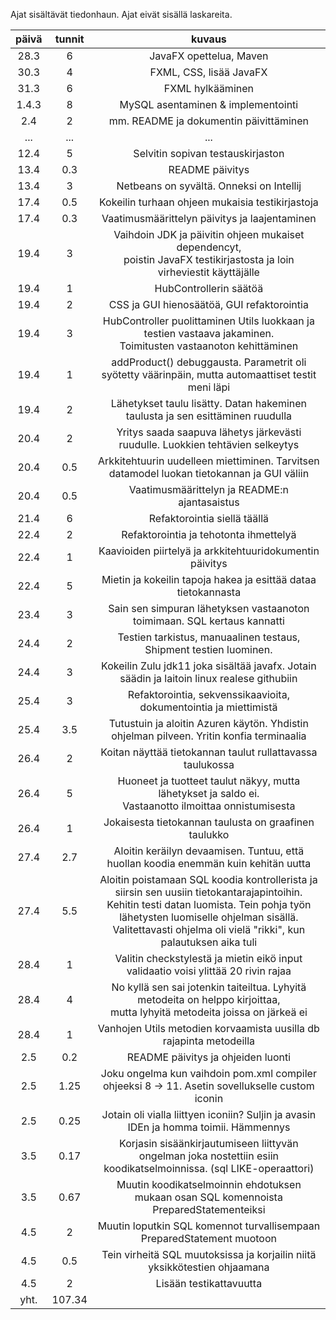 
Ajat sisältävät tiedonhaun.
Ajat eivät sisällä laskareita.

|   päivä     |   tunnit    |    kuvaus                        |
|   :----:    |   :----:    |    :----:                        |
| 28.3        | 6           |JavaFX opettelua, Maven           |
| 30.3        | 4           |FXML, CSS, lisää JavaFX           |
| 31.3        | 6           |FXML hylkääminen                  |
| 1.4.3       | 8           |MySQL asentaminen & implementointi|
| 2.4         | 2           |mm. README ja dokumentin päivittäminen|
| ...         | ...         |            ...                    |
| 12.4        | 5           |Selvitin sopivan testauskirjaston  |
| 13.4        | 0.3         |README päivitys                    |
| 13.4        | 3           |Netbeans on syvältä. Onneksi on Intellij|
| 17.4        | 0.5         |Kokeilin turhaan ohjeen mukaisia testikirjastoja|
| 17.4        | 0.3         |Vaatimusmäärittelyn päivitys ja laajentaminen|
| 19.4        | 3           |Vaihdoin JDK ja päivitin ohjeen mukaiset dependencyt,</br> poistin JavaFX testikirjastosta ja loin virheviestit käyttäjälle|
| 19.4        | 1           |HubControllerin säätöä|
| 19.4        | 2           |CSS ja GUI hienosäätöä, GUI refaktorointia| 
| 19.4        | 3           |HubController puolittaminen Utils luokkaan ja testien vastaava jakaminen.</br> Toimitusten vastaanoton kehittäminen|
| 19.4        | 1           |addProduct() debuggausta. Parametrit oli syötetty väärinpäin, mutta automaattiset testit meni läpi|
| 19.4        | 2           |Lähetykset taulu lisätty. Datan hakeminen taulusta ja sen esittäminen ruudulla|
| 20.4        | 2           |Yritys saada saapuva lähetys järkevästi ruudulle. Luokkien tehtävien selkeytys|
| 20.4        | 0.5         |Arkkitehtuurin uudelleen miettiminen. Tarvitsen datamodel luokan tietokannan ja GUI väliin|
| 20.4        | 0.5         |Vaatimusmäärittelyn ja README:n ajantasaistus|
| 21.4        | 6           |Refaktorointia siellä täällä|
| 22.4        | 2           |Refaktorointia ja tehotonta ihmettelyä|
| 22.4        | 1           |Kaavioiden piirtelyä ja arkkitehtuuridokumentin päivitys|
| 22.4        | 5           |Mietin ja kokeilin tapoja hakea ja esittää dataa tietokannasta|
| 23.4        | 3           |Sain sen simpuran lähetyksen vastaanoton toimimaan. SQL kertaus kannatti|
| 24.4        | 2           |Testien tarkistus, manuaalinen testaus, Shipment testien luominen.|
| 24.4        | 3           |Kokeilin Zulu jdk11 joka sisältää javafx. Jotain säädin ja laitoin linux realese githubiin|
| 25.4        | 3           |Refaktorointia, sekvenssikaavioita, dokumentointia ja miettimistä|
| 25.4        | 3.5         |Tutustuin ja aloitin Azuren käytön. Yhdistin ohjelman pilveen. Yritin konfia terminaalia|
| 26.4        | 2           |Koitan näyttää tietokannan taulut rullattavassa taulukossa|
| 26.4        | 5           |Huoneet ja tuotteet taulut näkyy, mutta lähetykset ja saldo ei. </br>Vastaanotto ilmoittaa onnistumisesta|
| 26.4        | 1           |Jokaisesta tietokannan taulusta on graafinen taulukko|
| 27.4        | 2.7         |Aloitin keräilyn devaamisen. Tuntuu, että huollan koodia enemmän kuin kehitän uutta|
| 27.4        | 5.5         |Aloitin poistamaan SQL koodia kontrollerista ja siirsin sen uusiin tietokantarajapintoihin.</br> Kehitin testi datan luomista. Tein pohja työn lähetysten luomiselle ohjelman sisällä.</br> Valitettavasti ohjelma oli vielä "rikki", kun palautuksen aika tuli|
| 28.4        | 1           |Valitin checkstylestä ja mietin eikö input validaatio voisi ylittää 20 rivin rajaa|
| 28.4        | 4           |No kyllä sen sai jotenkin taiteiltua. Lyhyitä metodeita on helppo kirjoittaa,</br> mutta lyhyitä metodeita joissa on järkeä ei|
| 28.4        | 1           |Vanhojen Utils metodien korvaamista uusilla db rajapinta metodeilla|
| 2.5         | 0.2         |README päivitys ja ohjeiden luonti|
| 2.5         | 1.25        |Joku ongelma kun vaihdoin pom.xml compiler ohjeeksi 8 -> 11. Asetin sovellukselle custom iconin|
| 2.5         | 0.25        |Jotain oli vialla liittyen iconiin? Suljin ja avasin IDEn ja homma toimii. Hämmennys|
| 3.5         | 0.17        |Korjasin sisäänkirjautumiseen liittyvän ongelman joka nostettiin esiin koodikatselmoinnissa. (sql LIKE-operaattori)|
| 3.5         | 0.67        |Muutin koodikatselmoinnin ehdotuksen mukaan osan SQL komennoista PreparedStatementeiksi|
| 4.5         | 2           |Muutin loputkin SQL komennot turvallisempaan PreparedStatement muotoon|      
| 4.5         | 0.5         |Tein virheitä SQL muutoksissa ja korjailin niitä yksikkötestien ohjaamana|
| 4.5         | 2           |Lisään testikattavuutta|
| yht.        | 107.34      |
